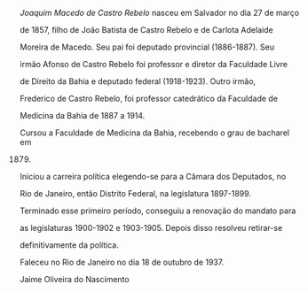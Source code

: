 

*Joaquim Macedo de Castro Rebelo* nasceu em Salvador no dia 27 de março

de 1857, filho de João Batista de Castro Rebelo e de Carlota Adelaide

Moreira de Macedo. Seu pai foi deputado provincial (1886-1887). Seu

irmão Afonso de Castro Rebelo foi professor e diretor da Faculdade Livre

de Direito da Bahia e deputado federal (1918-1923). Outro irmão,

Frederico de Castro Rebelo, foi professor catedrático da Faculdade de

Medicina da Bahia de 1887 a 1914.



Cursou a Faculdade de Medicina da Bahia, recebendo o grau de bacharel em

1879.



Iniciou a carreira política elegendo-se para a Câmara dos Deputados, no

Rio de Janeiro, então Distrito Federal, na legislatura 1897-1899.

Terminado esse primeiro período, conseguiu a renovação do mandato para

as legislaturas 1900-1902 e 1903-1905. Depois disso resolveu retirar-se

definitivamente da política.



Faleceu no Rio de Janeiro no dia 18 de outubro de 1937.



Jaime Oliveira do Nascimento



